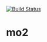 [![Build Status](https://travis-ci.org/d-meiser/mo2.svg?branch=master)](https://travis-ci.org/d-meiser/mo2)

# mo2

